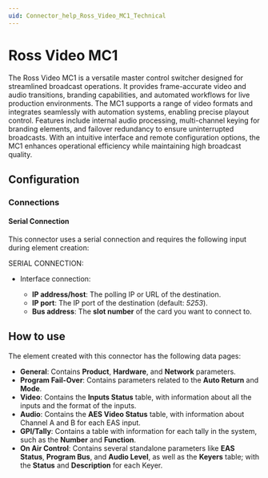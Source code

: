 ```yaml
---
uid: Connector_help_Ross_Video_MC1_Technical
---
```


# Ross Video MC1

The Ross Video MC1 is a versatile master control switcher designed for streamlined broadcast operations. It provides frame-accurate video and audio transitions, branding capabilities, and automated workflows for live production environments. The MC1 supports a range of video formats and integrates seamlessly with automation systems, enabling precise playout control. Features include internal audio processing, multi-channel keying for branding elements, and failover redundancy to ensure uninterrupted broadcasts. With an intuitive interface and remote configuration options, the MC1 enhances operational efficiency while maintaining high broadcast quality.

## Configuration

### Connections

#### Serial Connection

This connector uses a serial connection and requires the following input during element creation:

SERIAL CONNECTION:

- Interface connection:

  - **IP address/host**: The polling IP or URL of the destination.
  - **IP port**: The IP port of the destination (default: *5253*).
  - **Bus address**: The **slot number** of the card you want to connect to.

## How to use

The element created with this connector has the following data pages:

- **General**: Contains **Product**, **Hardware**, and **Network** parameters.
- **Program Fail-Over**: Contains parameters related to the **Auto Return** and **Mode**.
- **Video**: Contains the **Inputs Status** table, with information about all the inputs and the format of the inputs.
- **Audio**: Contains the **AES Video Status** table, with information about Channel A and B for each EAS input.
- **GPI/Tally**: Contains a table with information for each tally in the system, such as the **Number** and **Function**.
- **On Air Control**: Contains several standalone parameters like **EAS Status**, **Program Bus**, and **Audio Level**, as well as the **Keyers** table; with the **Status** and **Description** for each Keyer.
